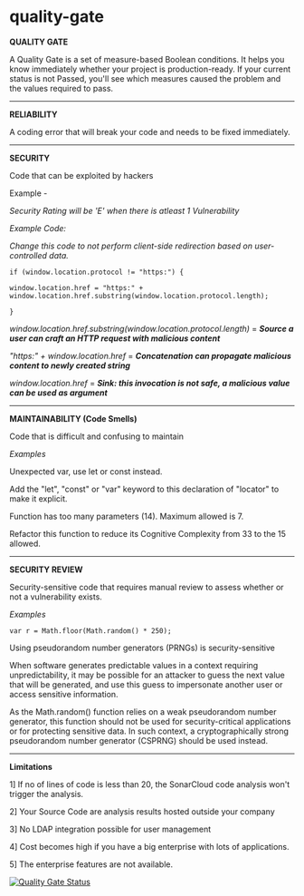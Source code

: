 # quality-gate

**QUALITY GATE**

A Quality Gate is a set of measure-based Boolean conditions. It helps you know immediately whether your project is production-ready. If your current status is not Passed, you'll see which measures caused the problem and the values required to pass.

************************************************************************************************************************************

**RELIABILITY**

A coding error that will break your code and needs to be fixed immediately.

************************************************************************************************************************************

**SECURITY**

Code that can be exploited by hackers

Example -

_Security Rating will be 'E' when there is atleast 1 Vulnerability_

_Example Code:_

_Change this code to not perform client-side redirection based on user-controlled data._

    if (window.location.protocol != "https:") {

    window.location.href = "https:" + window.location.href.substring(window.location.protocol.length);
  
    }

_window.location.href.substring(window.location.protocol.length)_ = **_Source a user can craft an HTTP request with malicious content_** 

_"https:" + window.location.href_ = **_Concatenation can propagate malicious content to newly created string_**

_window.location.href_ = **_Sink: this invocation is not safe, a malicious value can be used as argument_**

************************************************************************************************************************************

**MAINTAINABILITY (Code Smells)**

Code that is difficult and confusing to maintain

_Examples_

Unexpected var, use let or const instead. 

Add the "let", "const" or "var" keyword to this declaration of "locator" to make it explicit.

Function has too many parameters (14). Maximum allowed is 7.

Refactor this function to reduce its Cognitive Complexity from 33 to the 15 allowed.


************************************************************************************************************************************

**SECURITY REVIEW**

Security-sensitive code that requires manual review to assess whether or not a vulnerability exists.

_Examples_

    var r = Math.floor(Math.random() * 250);
    
Using pseudorandom number generators (PRNGs) is security-sensitive

When software generates predictable values in a context requiring unpredictability, it may be possible for an attacker to guess the next value that will be generated, and use this guess to impersonate another user or access sensitive information.

As the Math.random() function relies on a weak pseudorandom number generator, this function should not be used for security-critical applications or for protecting sensitive data. In such context, a cryptographically strong pseudorandom number generator (CSPRNG) should be used instead.

************************************************************************************************************************************

**Limitations**

1] If no of lines of code is less than 20, the SonarCloud code analysis won't trigger the analysis.

2] Your Source Code are analysis results hosted outside your company

3] No LDAP integration possible for user management

4] Cost becomes high if you have a big enterprise with lots of applications.

5] The enterprise features are not available.

[![Quality Gate Status](https://sonarcloud.io/api/project_badges/measure?project=abhiWon_quality-gate&metric=alert_status)](https://sonarcloud.io/summary/new_code?id=abhiWon_quality-gate)
